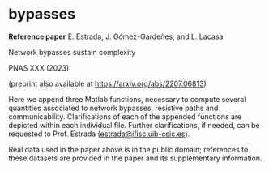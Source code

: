 # bypasses

**Reference paper**
E. Estrada, J. Gómez-Gardeñes, and L. Lacasa

Network bypasses sustain complexity 

PNAS XXX (2023)

(preprint also available at https://arxiv.org/abs/2207.06813)

Here we append three Matlab functions, necessary to compute several quantities associated to network bypasses, resistive paths and communicability. Clarifications of each of the appended functions are depicted within each individual file. Further clarifications, if needed, can be requested to Prof. Estrada (estrada@ifisc.uib-csic.es).

Real data used in the paper above is in the public domain; references to these datasets are provided in the paper and its supplementary information.

